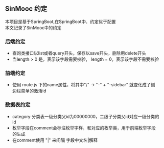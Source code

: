 ## SinMooc 约定
本项目是基于SpringBoot,在SpringBoot中，约定优于配置<br/>
本文记录了SinMooc中的约定

### 后端约定
* 查询类接口以list或者query开头，保存以save开头，删除用delete开头
* 当length > 0 是，表示该字段需要校验， length = 0，表示该字段不需要校验

### 前端约定
* 使用 route.js 下的name属性，将其中"/" -> "-" + "-sidebar" 就变化成了侧边栏菜单的激活id

### 数据表约定
* category 分类表一级分类父id为00000000，二级子分类父id对应一级分类的id
* 枚举字段在comment会标注枚举字样，和对应的枚举类，用于前端枚举字段的生成
* 在comment使用 "|" 来间隔 字段中文名|解释 
